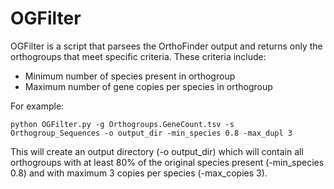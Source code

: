 # OGFilter
OGFilter is a script that parsees the OrthoFinder output and returns only the orthogroups that meet specific criteria.
These criteria include:
- Minimum number of species present in orthogroup
- Maximum number of gene copies per species in orthogroup

For example:

```
python OGFilter.py -g Orthogroups.GeneCount.tsv -s Orthogroup_Sequences -o output_dir -min_species 0.8 -max_dupl 3 
```

This will create an output directory (-o output_dir) which will contain all orthogroups with at least 80% of the original species present (-min_species 0.8) and with maximum 3 copies per species (-max_copies 3).

